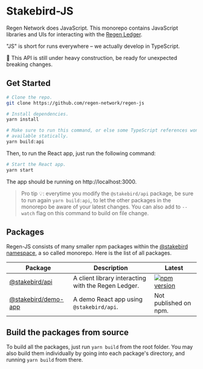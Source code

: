 # Stakebird-JS

Regen Network does JavaScript. This monorepo contains JavaScript libraries and UIs for interacting with the [Regen Ledger](https://github.com/regen-network/regen-ledger).

"JS" is short for runs everywhere – we actually develop in TypeScript.

🚧 This API is still under heavy construction, be ready for unexpected breaking changes.

## Get Started

```bash
# Clone the repo.
git clone https://github.com/regen-network/regen-js

# Install dependencies.
yarn install

# Make sure to run this command, or else some TypeScript references won't be
# available statically.
yarn build:api
```

Then, to run the React app, just run the following command:

```bash
# Start the React app.
yarn start
```

The app should be running on http://localhost:3000.

> Pro tip 💡: everytime you modify the `@stakebird/api` package, be sure to run again `yarn build:api`, to let the other packages in the monorepo be aware of your latest changes. You can also add to `--watch` flag on this command to build on file change.

## Packages

Regen-JS consists of many smaller npm packages within the [@stakebird namespace](https://www.npmjs.com/org/regennetwork), a so called monorepo. Here is the list of all packages.

| Package                                     | Description                                         | Latest                                                                                                                |
| ------------------------------------------- | --------------------------------------------------- | --------------------------------------------------------------------------------------------------------------------- |
| [@stakebird/api](packages/api)           | A client library interacting with the Regen Ledger. | [![npm version](https://img.shields.io/npm/v/@stakebird/api.svg)](https://www.npmjs.com/package/@stakebird/api) |
| [@stakebird/demo-app](packages/demo-app) | A demo React app using `@stakebird/api`.         | Not published on npm.                                                                                                 |

## Build the packages from source

To build all the packages, just run `yarn build` from the root folder. You may also build them individually by going into each package's directory, and running `yarn build` from there.
